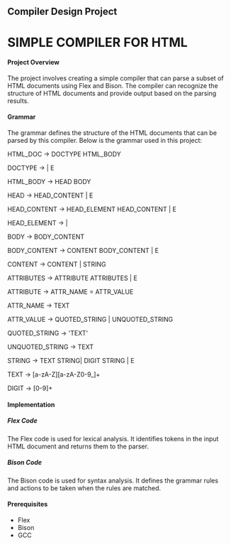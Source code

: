 ## Compiler Design Project

# SIMPLE COMPILER FOR HTML

#### Project Overview
The project involves creating a simple compiler that can parse a subset of HTML documents using Flex and Bison. The compiler can recognize the structure of HTML documents and provide output based on the parsing results.

#### Grammar
The grammar defines the structure of the HTML documents that can be parsed by this compiler. Below is the grammar used in this project:

HTML_DOC → DOCTYPE HTML_BODY 

DOCTYPE → <!DOCTYPE html> | E

HTML_BODY → <html> HEAD BODY </html>

HEAD → <head> HEAD_CONTENT </head> | E

HEAD_CONTENT → HEAD_ELEMENT HEAD_CONTENT | E

HEAD_ELEMENT → <title> STRING </title>| <meta ATTRIBUTES/>

BODY → <body> BODY_CONTENT </body>

BODY_CONTENT → <TEXT> CONTENT </TEXT> BODY_CONTENT | E

CONTENT → <TEXT> CONTENT </TEXT>| STRING

ATTRIBUTES → ATTRIBUTE ATTRIBUTES | E

ATTRIBUTE → ATTR_NAME = ATTR_VALUE

ATTR_NAME → TEXT

ATTR_VALUE → QUOTED_STRING | UNQUOTED_STRING

QUOTED_STRING → 'TEXT'

UNQUOTED_STRING → TEXT

STRING → TEXT STRING| DIGIT STRING | E

TEXT → [a-zA-Z][a-zA-Z0-9_]+

DIGIT → [0-9]+

#### Implementation
##### Flex Code
The Flex code is used for lexical analysis. It identifies tokens in the input HTML document and returns them to the parser.
##### Bison Code
The Bison code is used for syntax analysis. It defines the grammar rules and actions to be taken when the rules are matched.

#### Prerequisites
- Flex
- Bison
- GCC
